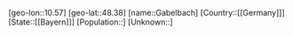 ﻿---
location: [48.38,10.57]
type: City
tags:
- geo/City


SpocWebEntityId: 30332
isDeleted: false
confidential: public

---
[geo-lon::10.57]
[geo-lat::48.38]
[name::Gabelbach]
[Country::[[Germany]]]
[State::[[Bayern]]]
[Population::]
[Unknown::]


